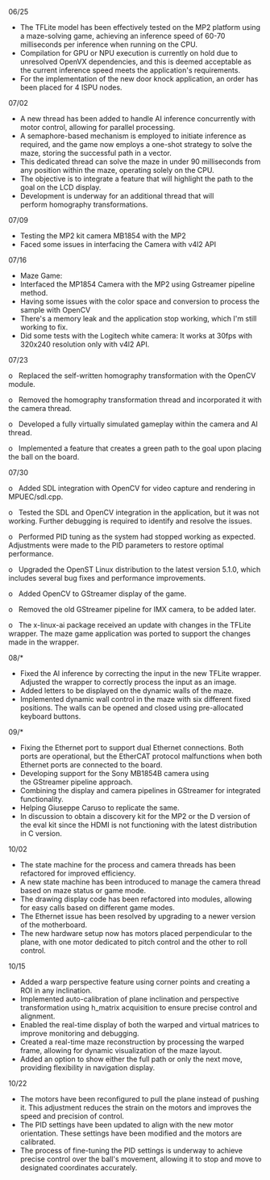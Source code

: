 06/25

- The TFLite model has been effectively tested on the MP2 platform using a maze-solving game, achieving an inference speed of 60-70 milliseconds per inference when running on the CPU. 
- Compilation for GPU or NPU execution is currently on hold due to unresolved OpenVX dependencies, and this is deemed acceptable as the current inference speed meets the application's requirements. 
- For the implementation of the new door knock application, an order has been placed for 4 ISPU nodes. 

07/02

- A new thread has been added to handle AI inference concurrently with motor control, allowing for parallel processing. 
- A semaphore-based mechanism is employed to initiate inference as required, and the game now employs a one-shot strategy to solve the maze, storing the successful path in a vector. 
- This dedicated thread can solve the maze in under 90 milliseconds from any position within the maze, operating solely on the CPU. 
- The objective is to integrate a feature that will highlight the path to the goal on the LCD display. 
- Development is underway for an additional thread that will perform homography transformations. 

07/09

- Testing the MP2 kit camera MB1854 with the MP2 
- Faced some issues in interfacing the Camera with v4l2 API 

07/16

- Maze Game: 
- Interfaced the MP1854 Camera with the MP2 using Gstreamer pipeline method.  
- Having some issues with the color space and conversion to process the sample with OpenCV 
- There's a memory leak and the application stop working, which I'm still working to fix. 
- Did some tests with the Logitech white camera: It works at 30fps with 320x240 resolution only with v4l2 API. 

07/23

o   Replaced the self-written homography transformation with the OpenCV module.

o   Removed the homography transformation thread and incorporated it with the camera thread.

o   Developed a fully virtually simulated gameplay within the camera and AI thread.

o   Implemented a feature that creates a green path to the goal upon placing the ball on the board.

07/30

o   Added SDL integration with OpenCV for video capture and rendering in MPUEC/sdl.cpp.

o   Tested the SDL and OpenCV integration in the application, but it was not working. Further debugging is required to identify and resolve the issues.

o   Performed PID tuning as the system had stopped working as expected. Adjustments were made to the PID parameters to restore optimal performance.

o   Upgraded the OpenST Linux distribution to the latest version 5.1.0, which includes several bug fixes and performance improvements.

o   Added OpenCV to GStreamer display of the game.

o   Removed the old GStreamer pipeline for IMX camera, to be added later.

o   The x-linux-ai package received an update with changes in the TFLite wrapper. The maze game application was ported to support the changes made in the wrapper.

08/*
- Fixed the AI inference by correcting the input in the new TFLite wrapper. Adjusted the wrapper to correctly process the input as an image.
- Added letters to be displayed on the dynamic walls of the maze.
- Implemented dynamic wall control in the maze with six different fixed positions. The walls can be opened and closed using pre-allocated keyboard buttons.

09/*
- Fixing the Ethernet port to support dual Ethernet connections. Both ports are operational, but the EtherCAT protocol malfunctions when both Ethernet ports are connected to the board. 
- Developing support for the Sony MB1854B camera using the GStreamer pipeline approach. 
- Combining the display and camera pipelines in GStreamer for integrated functionality. 
- Helping Giuseppe Caruso to replicate the same. 
- In discussion to obtain a discovery kit for the MP2 or the D version of the eval kit since the HDMI is not functioning with the latest distribution in C version.

10/02
- The state machine for the process and camera threads has been refactored for improved efficiency. 
- A new state machine has been introduced to manage the camera thread based on maze status or game mode. 
- The drawing display code has been refactored into modules, allowing for easy calls based on different game modes. 
- The Ethernet issue has been resolved by upgrading to a newer version of the motherboard. 
- The new hardware setup now has motors placed perpendicular to the plane, with one motor dedicated to pitch control and the other to roll control.

10/15
- Added a warp perspective feature using corner points and creating a ROI in any inclination.
- Implemented auto-calibration of plane inclination and perspective transformation using h_matrix acquisition to ensure precise control and alignment.
- Enabled the real-time display of both the warped and virtual matrices to improve monitoring and debugging.
- Created a real-time maze reconstruction by processing the warped frame, allowing for dynamic visualization of the maze layout.
- Added an option to show either the full path or only the next move, providing flexibility in navigation display.

10/22
- The motors have been reconfigured to pull the plane instead of pushing it. This adjustment reduces the strain on the motors and improves the speed and precision of control. 
- The PID settings have been updated to align with the new motor orientation. These settings have been modified and the motors are calibrated. 
- The process of fine-tuning the PID settings is underway to achieve precise control over the ball's movement, allowing it to stop and move to designated coordinates accurately.